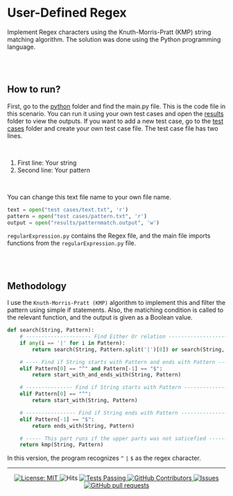 # User-Defined Regex
Implement Regex characters using the Knuth-Morris-Pratt (KMP) string matching algorithm. The solution was done using the Python programming language. 

<br /><br />
## How to run?
First, go to the [python](https://github.com/DasunThathsara/User-defined-Regex/tree/main/Python) folder and find the main.py file. This is the code file in this scenario. You can run it using your own test cases and open the [results](https://github.com/DasunThathsara/User-defined-Regex/tree/main/Python/results) folder to view the outputs. If you want to add a new test case, go to the [test cases](https://github.com/DasunThathsara/User-defined-Regex/tree/main/Python/test%20cases) folder and create your own test case file. The test case file has two lines.

<br>

  1. First line: Your string
  2. Second line: Your pattern

<br />

You can change this text file name to your own file name.
```python
text = open("test cases/text.txt", 'r')
pattern = open("test cases/pattern.txt", 'r')
output = open("results/patternmatch.output", 'w')
```

`regularExpression.py` contains the Regex file, and the main file imports functions from the `regularExpression.py` file.

<br /><br />

## Methodology
I use the `Knuth-Morris-Pratt (KMP)` algorithm to implement this and filter the pattern using simple if statements. Also, the matiching condition is called to the relevant function, and the output is given as a Boolean value.

```python
def search(String, Pattern):
    # --------------------- Find Either Or relation --------------------
    if any(i == '|' for i in Pattern):
        return search(String, Pattern.split('|')[0]) or search(String, Pattern.split('|')[1])

    # ---- Find if String starts with Pattern and ends with Pattern ----
    elif Pattern[0] == "^" and Pattern[-1] == "$":
        return start_with_and_ends_with(String, Pattern)

    # --------------- Find if String starts with Pattern ---------------
    elif Pattern[0] == "^":
        return start_with(String, Pattern)

    # ---------------- Find if String ends with Pattern ----------------
    elif Pattern[-1] == "$":
        return ends_with(String, Pattern)

    # ----- This part runs if the upper parts was not saticefied -------
    return kmp(String, Pattern)
```

In this version, the program recognizes `^` `|` `$` as the regex character.


____
<p align="center">
    <a href="https://github.com/UltiRequiem/python-projects-for-intermediates/blob/main/LICENSE">
      <img alt="License: MIT" src="https://black.readthedocs.io/en/stable/_static/license.svg">
    </a
    &nbsp;
    <a href="https://hits.sh/github.com/DasunThathsara/User-defined-Regex/">
      <img alt="Hits" src="https://hits.sh/github.com/DasunThathsara/User-defined-Regex.svg?label=Views"/>
    </a>
    <a href="https://github.com/DasunThathsara/User-defined-Regex/actions">
      <img alt="Tests Passing" src="https://github.com/anuraghazra/github-readme-stats/workflows/Test/badge.svg" />
    </a>
    <a href="https://github.com/DasunThathsara/User-defined-Regex/graphs/contributors">
      <img alt="GitHub Contributors" src="https://img.shields.io/github/contributors/DasunThathsara/User-defined-Regex" />
    </a>
    <a href="https://github.com/DasunThathsara/User-defined-Regex/issues">
      <img alt="Issues" src="https://img.shields.io/github/issues/DasunThathsara/User-defined-Regex?color=0088ff" />
    </a>
    <a href="https://github.com/DasunThathsara/User-defined-Regex/pulls">
      <img alt="GitHub pull requests" src="https://img.shields.io/github/issues-pr/DasunThathsara/User-defined-Regex?color=0088ff" />
    </a>
  </p>
